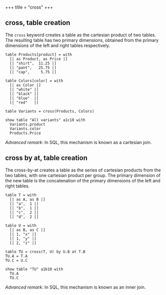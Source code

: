 +++
title = "cross"
+++

## cross, table creation

The `cross` keyword creates a table as the cartesian product of two tables. The resulting table has two primary dimensions, obtained from the primary dimensions of the left and right tables respectively.

```envision
table Products[product] = with
  [| as Product, as Price |]
  [| "shirt",  11.25 |]
  [| "pant",   25.75 |]
  [| "cap",     5.75 |]

table Colors[color] = with
  [| as Color |]
  [| "white" |]
  [| "black" |]
  [| "blue"  |]
  [| "red"   |]

table Variants = cross(Products, Colors)

show table "All variants" a1c10 with
  Variants.product
  Variants.color
  Products.Price
```

_Advanced remark_: In SQL, this mechanism is known as a cartesian join.

## cross by at, table creation
<!-- The by-at argument should become symmetrical
https://lokad.atlassian.net/browse/LK-10878 -->

The cross-by-at creates a table as the series of cartesian products from the two tables, with one cartesian product per group. The primary dimension of the new table is the concatenation of the primary dimensions of the left and right tables.

```envision
table T = with
  [| as A, as B |]
  [| "a",  1 |]
  [| "b",  1 |]
  [| "c",  2 |]
  [| "d",  2 |]

table U = with
  [| as B, as C |]
  [| 1, "x" |]
  [| 1, "y" |]
  [| 2, "z" |]

table TU = cross(T, U) by U.B at T.B
TU.A = T.A
TU.C = U.C

show table "TU" a1b10 with
  TU.A
  TU.C
```

_Advanced remark_: In SQL, this mechanism is known as an inner join.
